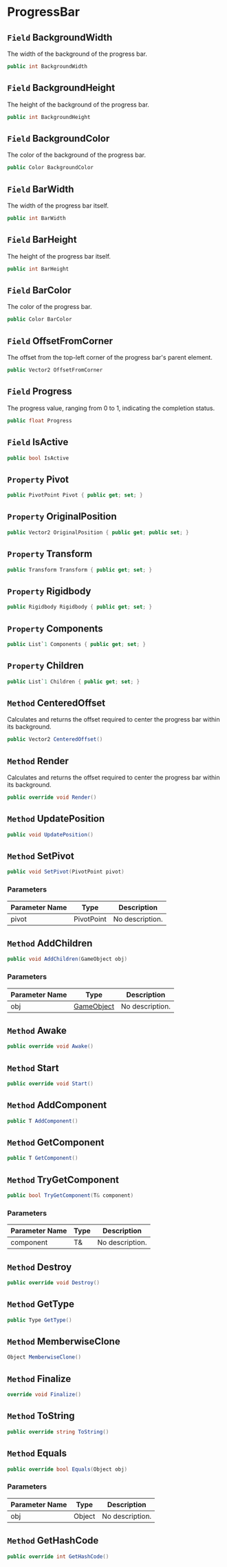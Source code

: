 # ProgressBar

## `Field` BackgroundWidth
The width of the background of the progress bar.
```csharp
public int BackgroundWidth
```


## `Field` BackgroundHeight
The height of the background of the progress bar.
```csharp
public int BackgroundHeight
```


## `Field` BackgroundColor
The color of the background of the progress bar.
```csharp
public Color BackgroundColor
```


## `Field` BarWidth
The width of the progress bar itself.
```csharp
public int BarWidth
```


## `Field` BarHeight
The height of the progress bar itself.
```csharp
public int BarHeight
```


## `Field` BarColor
The color of the progress bar.
```csharp
public Color BarColor
```


## `Field` OffsetFromCorner
The offset from the top-left corner of the progress bar's parent element.
```csharp
public Vector2 OffsetFromCorner
```


## `Field` Progress
The progress value, ranging from 0 to 1, indicating the completion status.
```csharp
public float Progress
```


## `Field` IsActive

```csharp
public bool IsActive
```


## `Property` Pivot

```csharp
public PivotPoint Pivot { public get; set; }
```


## `Property` OriginalPosition

```csharp
public Vector2 OriginalPosition { public get; public set; }
```


## `Property` Transform

```csharp
public Transform Transform { public get; set; }
```


## `Property` Rigidbody

```csharp
public Rigidbody Rigidbody { public get; set; }
```


## `Property` Components

```csharp
public List`1 Components { public get; set; }
```


## `Property` Children

```csharp
public List`1 Children { public get; set; }
```


## `Method` CenteredOffset
Calculates and returns the offset required to center the progress bar within its background.
```csharp
public Vector2 CenteredOffset()
```


## `Method` Render
Calculates and returns the offset required to center the progress bar within its background.
```csharp
public override void Render()
```


## `Method` UpdatePosition

```csharp
public void UpdatePosition()
```


## `Method` SetPivot

```csharp
public void SetPivot(PivotPoint pivot)
```
### Parameters

| Parameter Name | Type | Description |
| --------- | --------- | --------- |
| pivot | PivotPoint | No description. |


## `Method` AddChildren

```csharp
public void AddChildren(GameObject obj)
```
### Parameters

| Parameter Name | Type | Description |
| --------- | --------- | --------- |
| obj | [GameObject](https://thiagomvas.github.io/GameEngine/Entities/GameObject.html) | No description. |


## `Method` Awake

```csharp
public override void Awake()
```


## `Method` Start

```csharp
public override void Start()
```


## `Method` AddComponent

```csharp
public T AddComponent()
```


## `Method` GetComponent

```csharp
public T GetComponent()
```


## `Method` TryGetComponent

```csharp
public bool TryGetComponent(T& component)
```
### Parameters

| Parameter Name | Type | Description |
| --------- | --------- | --------- |
| component | T& | No description. |


## `Method` Destroy

```csharp
public override void Destroy()
```


## `Method` GetType

```csharp
public Type GetType()
```


## `Method` MemberwiseClone

```csharp
Object MemberwiseClone()
```


## `Method` Finalize

```csharp
override void Finalize()
```


## `Method` ToString

```csharp
public override string ToString()
```


## `Method` Equals

```csharp
public override bool Equals(Object obj)
```
### Parameters

| Parameter Name | Type | Description |
| --------- | --------- | --------- |
| obj | Object | No description. |


## `Method` GetHashCode

```csharp
public override int GetHashCode()
```

